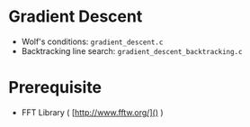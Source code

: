 # Gradient Descent
- Wolf's conditions: `gradient_descent.c`
- Backtracking line search: `gradient_descent_backtracking.c`

# Prerequisite
- FFT Library ( [http://www.fftw.org/]() )
